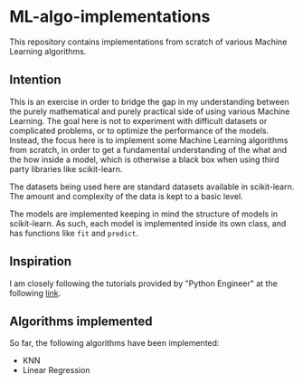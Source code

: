 # ML-algo-implementations
This repository contains implementations from scratch of various Machine Learning algorithms.

## Intention
This is an exercise in order to bridge the gap in my understanding between the purely mathematical and purely practical side of using various Machine Learning. The goal here is not to experiment with difficult datasets or complicated problems, or to optimize the performance of the models. Instead, the focus here is to implement some Machine Learning algorithms from scratch, in order to get a fundamental understanding of the what and the how inside a model, which is otherwise a black box when using third party libraries like scikit-learn.

The datasets being used here are standard datasets available in scikit-learn. The amount and complexity of the data is kept to a basic level.

The models are implemented keeping in mind the structure of models in scikit-learn. As such, each model is implemented inside its own class, and has functions like `fit` and `predict`.

## Inspiration
I am closely following the tutorials provided by "Python Engineer" at the following [link](https://github.com/azfar-imtiaz/ML-algo-implementations.git).

## Algorithms implemented
So far, the following algorithms have been implemented:
- KNN
- Linear Regression